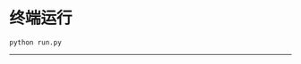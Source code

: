 # 终端运行

```shell
python run.py
```
***************************************************************************************************************************************************************************************************************************************************************************************************************